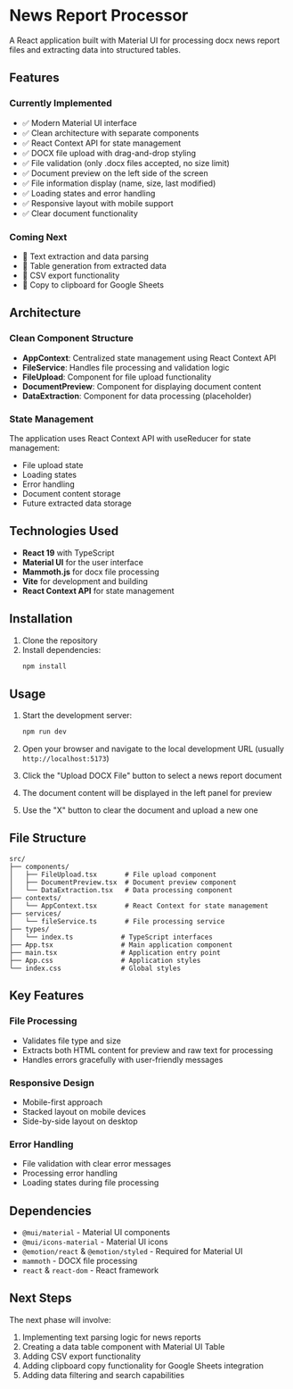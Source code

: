 # News Report Processor

A React application built with Material UI for processing docx news report files and extracting data into structured tables.

## Features

### Currently Implemented
- ✅ Modern Material UI interface
- ✅ Clean architecture with separate components
- ✅ React Context API for state management
- ✅ DOCX file upload with drag-and-drop styling
- ✅ File validation (only .docx files accepted, no size limit)
- ✅ Document preview on the left side of the screen
- ✅ File information display (name, size, last modified)
- ✅ Loading states and error handling
- ✅ Responsive layout with mobile support
- ✅ Clear document functionality

### Coming Next
- 🔄 Text extraction and data parsing
- 🔄 Table generation from extracted data
- 🔄 CSV export functionality
- 🔄 Copy to clipboard for Google Sheets

## Architecture

### Clean Component Structure
- **AppContext**: Centralized state management using React Context API
- **FileService**: Handles file processing and validation logic
- **FileUpload**: Component for file upload functionality
- **DocumentPreview**: Component for displaying document content
- **DataExtraction**: Component for data processing (placeholder)

### State Management
The application uses React Context API with useReducer for state management:
- File upload state
- Loading states
- Error handling
- Document content storage
- Future extracted data storage

## Technologies Used

- **React 19** with TypeScript
- **Material UI** for the user interface
- **Mammoth.js** for docx file processing
- **Vite** for development and building
- **React Context API** for state management

## Installation

1. Clone the repository
2. Install dependencies:
   ```bash
   npm install
   ```

## Usage

1. Start the development server:
   ```bash
   npm run dev
   ```

2. Open your browser and navigate to the local development URL (usually `http://localhost:5173`)

3. Click the "Upload DOCX File" button to select a news report document

4. The document content will be displayed in the left panel for preview

5. Use the "X" button to clear the document and upload a new one

## File Structure

```
src/
├── components/
│   ├── FileUpload.tsx       # File upload component
│   ├── DocumentPreview.tsx  # Document preview component
│   └── DataExtraction.tsx   # Data processing component
├── contexts/
│   └── AppContext.tsx       # React Context for state management
├── services/
│   └── fileService.ts       # File processing service
├── types/
│   └── index.ts            # TypeScript interfaces
├── App.tsx                 # Main application component
├── main.tsx                # Application entry point
├── App.css                 # Application styles
└── index.css               # Global styles
```

## Key Features

### File Processing
- Validates file type and size
- Extracts both HTML content for preview and raw text for processing
- Handles errors gracefully with user-friendly messages

### Responsive Design
- Mobile-first approach
- Stacked layout on mobile devices
- Side-by-side layout on desktop

### Error Handling
- File validation with clear error messages
- Processing error handling
- Loading states during file processing

## Dependencies

- `@mui/material` - Material UI components
- `@mui/icons-material` - Material UI icons
- `@emotion/react` & `@emotion/styled` - Required for Material UI
- `mammoth` - DOCX file processing
- `react` & `react-dom` - React framework

## Next Steps

The next phase will involve:
1. Implementing text parsing logic for news reports
2. Creating a data table component with Material UI Table
3. Adding CSV export functionality
4. Adding clipboard copy functionality for Google Sheets integration
5. Adding data filtering and search capabilities
